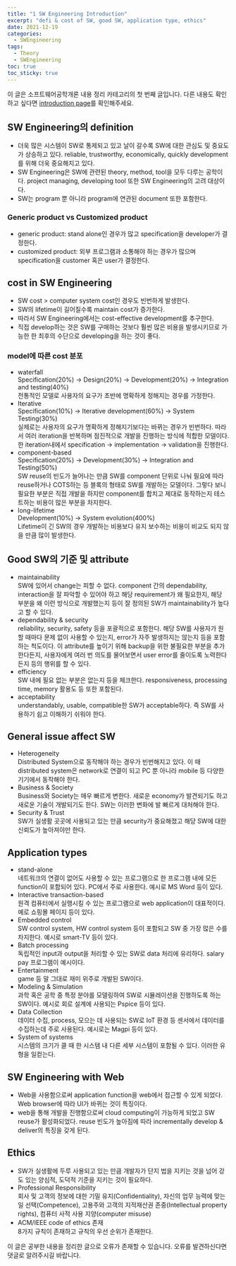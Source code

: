 ```yaml
---
title: "1 SW Engineering Introduction"
excerpt: "defi & cost of SW, good SW, application type, ethics"
date: 2021-12-19
categories: 
  - SWEngineering
tags:
  - Theory
  - SWEngineering
toc: true
toc_sticky: true
---
```


이 글은 소프트웨어공학개론 내용 정리 카테고리의 첫 번째 글입니다. 다른 내용도 확인하고 싶다면 [introduction page](https://dongwon18.github.io/swengineering/SWEngineering_start/)를 확인해주세요. 

## SW Engineering의 definition

- 더욱 많은 시스템이 SW로 통제되고 있고 날이 갈수록 SW에 대한 관심도 및 중요도가 상승하고 있다. reliable, trustworthy, economically, quickly development를 위해 더욱 중요해지고 있다.
- SW Engineering은 SW에 관련된 theory, method, tool을 모두 다루는 공학이다. project managing, developing tool 또한 SW Engineering의 고려 대상이다.
- SW는 program 뿐 아니라 program에 연관된 document  또한 포함한다.

### Generic product vs Customized product

- generic product: stand alone인 경우가 많고 specification을 developer가 결정한다.
- customized product: 외부 프로그램과 소통해야 하는 경우가 많으며 specification을 customer 혹은 user가 결정한다.

## cost in SW Engineering

- SW cost > computer system cost인 경우도 빈번하게 발생한다.
- SW의 lifetime이 길어질수록 maintain cost가 증가한다.
- 따라서 SW Engineering에서는 cost-effective development를 추구한다.
- 직접 develop하는 것은 SW를 구매하는 것보다 훨씬 많은 비용을 발생시키므로 가능한 한 최후의 수단으로 developing을 하는 것이 좋다.

### model에 따른 cost 분포

- waterfall  
Specification(20%) → Design(20%) → Development(20%) → Integration and testing(40%)  
 전통적인 모델로 사용자의 요구가 초반에 명확하게 정해지는 경우를 가정한다.
- Iterative  
Specification(10%) → Iterative development(60%) → System Testing(30%)  
실제로는 사용자의 요구가 명확하게 정해지기보다는 바뀌는 경우가 빈번하다. 따라서 여러 iteration을 반복하며 점진적으로 개발을 진행하는 방식에 적합한 모델이다. 한 iteration내에서 specification → implementation → validation을 진행한다.
- component-based  
Specification(20%) → Development(30%) → Integration and Testing(50%)  
SW reuse의 빈도가 늘어나는 만큼 SW를 component 단위로 나눠 필요에 따라 reuse하거나 COTS하는 등 블록의 형태로 SW를 개발하는 모델이다. 그렇다 보니 필요한 부분은 직접 개발을 하지만 component를 합치고 제대로 동작하는지 테스트하는 비용이 많은 부분을 차지한다.
- long-lifetime  
Development(10%) →  System evolution(400%)  
Lifetime이 긴 SW의 경우 개발하는 비용보다 유지 보수하는 비용이 비교도 되지 않을 만큼 많이 발생한다.

## Good SW의 기준 및 attribute

- maintainability  
SW에 있어서 change는 피할 수 없다. component 간의 dependability, interaction을 잘 파악할 수 있어야 하고 해당 requirement가 왜 필요한지, 해당 부분을 왜 이런 방식으로 개발했는지 등이 잘 정의된 SW가 maintainability가 높다고 할 수 있다.
- dependability & security  
reliability, security, safety 등을 포괄적으로 포함한다. 해당 SW를 사용자가 원할 때마다 문제 없이 사용할 수 있는지, error가 자주 발생하지는 않는지 등을 포함하는 척도이다. 이 attribute를 높이기 위해 backup을 위한 불필요한 부분을 추가 한다든지, 사용자에게 여러 번 의도를 물어보면서 user error를 줄이도록 노력한다든지 등의 행위를 할 수 있다.
- efficiency  
SW 내에 필요 없는 부분은 없는지 등을 체크한다. responsiveness, processing time, memory 활용도 등 또한 포함된다.
- acceptability  
understandably, usable, compatible한 SW가 acceptable하다. 즉 SW를 사용하기 쉽고 이해하기 쉬워야 한다.

## General issue affect SW

- Heterogeneity  
Distributed System으로 동작해야 하는 경우가 빈번해지고 있다. 이 때 distributed system은 network로 연결이 되고 PC 뿐 아니라 mobile 등 다양한 기기에서 동작해야 한다.
- Business & Society  
Business와 Society는 매우 빠르게 변한다. 새로운 economy가 발견되기도 하고 새로운 기술이 개발되기도 한다. SW는 이러한 변화에 발 빠르게 대처해야 한다.
- Security & Trust  
SW가 실생활 곳곳에 사용되고 있는 만큼 security가 중요해졌고 해당 SW에 대한 신뢰도가 높아져야만 한다.

## Application types

- stand-alone  
네트워크의 연결이 없어도 사용할 수 있는 프로그램으로 한 프로그램 내에 모든 function이 포함되어 있다. PC에서 주로 사용한다. 예시로 MS Word 등이 있다.
- Interactive transaction-based  
원격 컴퓨터에서 실행시킬 수 있는 프로그램으로 web application이 대표적이다.예로 쇼핑몰 페이지 등이 있다.
- Embedded control  
SW control system, HW control system 등이 포함되고 SW 중 가장 많은 수를 차지한다. 예시로 smart-TV 등이 있다.
- Batch processing  
독립적인 input과 output을 처리할 수 있는 SW로 data 처리에 유리하다. salary pay 프로그램이 예시이다.
- Entertainment  
game 등 말 그대로 재미 위주로 개발된 SW이다.
- Modeling & Simulation  
과학 혹은 공학 중 특정 분야를 모델링하여 SW로 시뮬레이션을 진행하도록 하는 SW이다. 예시로 회로 설계에 사용되는 Pspice 등이 있다.
- Data Collection  
데이터 수집, process, 모으는 데 사용되는 SW로 IoT 환경 등 센서에서 데이터를 수집하는데 주로 사용된다. 예시로는 Magpi 등이 있다.
- System of systems  
시스템의 크기가 클 때 한 시스템 내 다른 세부 시스템이 포함될 수 있다. 이러한 유형을 일컫는다.

## SW Engineering with Web

- Web을 사용함으로써 application function을 web에서 접근할 수 있게 되었다. Web browser에 따라 UI가 바뀌는 것이 특징이다.
- web을 통해 개발을 진행함으로써 cloud computing이 가능하게 되었고 SW reuse가 활성화되었다. reuse 빈도가 높아짐에 따라 incrementally develop & deliver의 특징을 갖게 된다.

## Ethics

- SW가 실생활에 두루 사용되고 있는 만큼 개발자가 단지 법을 지키는 것을 넘어 강도 있는 양심적, 도덕적 기준을 지키는 것이 필요하다.
- Professional Responsibility  
회사 및 고객의 정보에 대한 기밀 유지(Confidentiality), 자신의 업무 능력에 맞는 일 선택(Competence), 고용주와 고객의 지적재산권 존중(Intellectual property rights), 컴퓨터 사적 사용 지양(computer misuse)
- ACM/IEEE code of ethics 존재  
8가지 규칙이 존재하고 규칙의 우선 순위가 존재한다.

이 글은 공부한 내용을 정리한 글으로 오류가 존재할 수 있습니다. 오류를 발견하신다면 댓글로 알려주시길 바랍니다.
